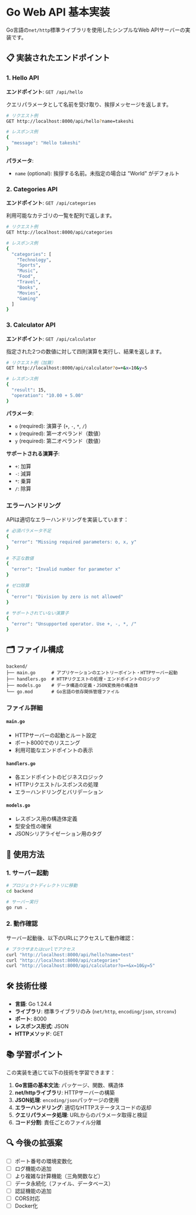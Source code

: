 # Go Web API 基本実装

Go言語の`net/http`標準ライブラリを使用したシンプルなWeb APIサーバーの実装です。

## 📋 実装されたエンドポイント

### 1. Hello API
**エンドポイント**: `GET /api/hello`

クエリパラメータとして名前を受け取り、挨拶メッセージを返します。

```bash
# リクエスト例
GET http://localhost:8000/api/hello?name=takeshi

# レスポンス例
{
  "message": "Hello takeshi"
}
```

**パラメータ**:
- `name` (optional): 挨拶する名前。未指定の場合は "World" がデフォルト

### 2. Categories API
**エンドポイント**: `GET /api/categories`

利用可能なカテゴリの一覧を配列で返します。

```bash
# リクエスト例
GET http://localhost:8000/api/categories

# レスポンス例
{
  "categories": [
    "Technology",
    "Sports", 
    "Music",
    "Food",
    "Travel",
    "Books",
    "Movies",
    "Gaming"
  ]
}
```

### 3. Calculator API
**エンドポイント**: `GET /api/calculator`

指定された2つの数値に対して四則演算を実行し、結果を返します。

```bash
# リクエスト例（加算）
GET http://localhost:8000/api/calculator?o=+&x=10&y=5

# レスポンス例
{
  "result": 15,
  "operation": "10.00 + 5.00"
}
```

**パラメータ**:
- `o` (required): 演算子 (`+`, `-`, `*`, `/`)
- `x` (required): 第一オペランド（数値）
- `y` (required): 第二オペランド（数値）

**サポートされる演算子**:
- `+`: 加算
- `-`: 減算  
- `*`: 乗算
- `/`: 除算

### エラーハンドリング

APIは適切なエラーハンドリングを実装しています：

```bash
# 必須パラメータ不足
{
  "error": "Missing required parameters: o, x, y"
}

# 不正な数値
{
  "error": "Invalid number for parameter x"
}

# ゼロ除算
{
  "error": "Division by zero is not allowed"
}

# サポートされていない演算子
{
  "error": "Unsupported operator. Use +, -, *, /"
}
```

## 🗂️ ファイル構成

```
backend/
├── main.go      # アプリケーションのエントリーポイント・HTTPサーバー起動
├── handlers.go  # HTTPリクエストの処理・エンドポイントのロジック
├── models.go    # データ構造の定義・JSON変換用の構造体
└── go.mod       # Go言語の依存関係管理ファイル
```

### ファイル詳細

#### `main.go`
- HTTPサーバーの起動とルート設定
- ポート8000でのリスニング
- 利用可能なエンドポイントの表示

#### `handlers.go`
- 各エンドポイントのビジネスロジック
- HTTPリクエスト/レスポンスの処理
- エラーハンドリングとバリデーション

#### `models.go`
- レスポンス用の構造体定義
- 型安全性の確保
- JSONシリアライゼーション用のタグ

## 🚀 使用方法

### 1. サーバー起動
```bash
# プロジェクトディレクトリに移動
cd backend

# サーバー実行
go run .
```

### 2. 動作確認
サーバー起動後、以下のURLにアクセスして動作確認：

```bash
# ブラウザまたはcurlでアクセス
curl "http://localhost:8000/api/hello?name=test"
curl "http://localhost:8000/api/categories"
curl "http://localhost:8000/api/calculator?o=+&x=10&y=5"
```

## 🛠️ 技術仕様

- **言語**: Go 1.24.4
- **ライブラリ**: 標準ライブラリのみ (`net/http`, `encoding/json`, `strconv`)
- **ポート**: 8000
- **レスポンス形式**: JSON
- **HTTPメソッド**: GET

## 📚 学習ポイント

この実装を通じて以下の技術を学習できます：

1. **Go言語の基本文法**: パッケージ、関数、構造体
2. **net/httpライブラリ**: HTTPサーバーの構築
3. **JSON処理**: `encoding/json`パッケージの使用
4. **エラーハンドリング**: 適切なHTTPステータスコードの返却
5. **クエリパラメータ処理**: URLからのパラメータ取得と検証
6. **コード分割**: 責任ごとのファイル分離

## 🔍 今後の拡張案

- [ ] ポート番号の環境変数化
- [ ] ログ機能の追加
- [ ] より複雑な計算機能（三角関数など）
- [ ] データ永続化（ファイル、データベース）
- [ ] 認証機能の追加
- [ ] CORS対応
- [ ] Docker化
